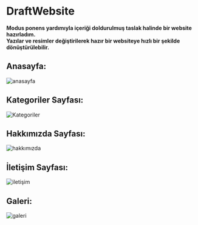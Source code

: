 # DraftWebsite
**Modus ponens yardımıyla içeriği doldurulmuş taslak halinde bir website hazırladım.** <br>
**Yazılar ve resimler değiştirilerek hazır bir websiteye hızlı bir şekilde dönüştürülebilir.**

## Anasayfa:
![anasayfa](https://user-images.githubusercontent.com/77455910/107497517-beced780-6ba3-11eb-8553-0a0349cf414a.png)


## Kategoriler Sayfası:
![Kategoriler](https://user-images.githubusercontent.com/77455910/107497493-b6769c80-6ba3-11eb-885f-f6554807880c.png)

## Hakkımızda Sayfası:
![hakkımızda](https://user-images.githubusercontent.com/77455910/107497537-c68e7c00-6ba3-11eb-843a-02d9500473e8.png)

## İletişim Sayfası:
![iletişim](https://user-images.githubusercontent.com/77455910/107497676-e9b92b80-6ba3-11eb-8ea7-4e0acd5caea5.png)

## Galeri:
![galeri](https://user-images.githubusercontent.com/77455910/107497622-de660000-6ba3-11eb-8d3a-8952cd875fb8.png)
